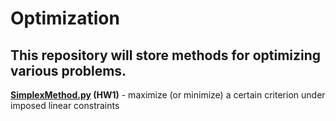 # Optimization

## This repository will store methods for optimizing various problems.

<ins>**SimplexMethod.py</ins> (HW1)** -  maximize (or minimize) a certain criterion under imposed linear constraints
